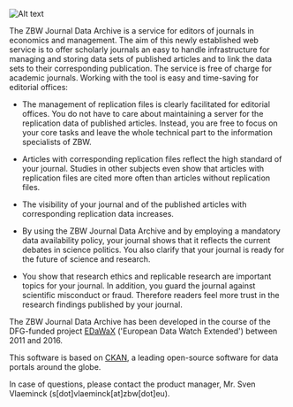 ![Alt text](http://journaldata.zbw.eu/base/images/jda-logo.png)

The ZBW Journal Data Archive is a service for editors of journals in economics and management.
The aim of this newly established web service is to offer scholarly journals an easy to handle infrastructure for managing and storing data sets of published articles and to link the data sets to their corresponding publication. The service is free of charge for academic journals.
Working with the tool is easy and time-saving for editorial offices:

* The management of replication files is clearly facilitated for editorial offices. You do not have to care about maintaining a server for the replication data of published articles. Instead, you are free to focus on your core tasks and leave the whole technical part to the information specialists of ZBW.

* Articles with corresponding replication files reflect the high standard of your journal.  Studies in other subjects even show that articles with replication files are cited more often than articles without replication files.

* The visibility of your journal and of the published articles with corresponding replication data increases.

* By using the ZBW Journal Data Archive and by employing a mandatory data availability policy, your journal shows that it reflects the current debates in science politics. You also clarify that your journal is ready for the future of science and research.

* You show that research ethics and replicable research are important topics for your journal. In addition, you guard the journal against scientific misconduct or fraud. Therefore readers feel more trust in the research findings published by your journal.

The ZBW Journal Data Archive has been developed in the course of the DFG-funded project [EDaWaX](http://edawax.de) ('European Data Watch Extended') between 2011 and 2016.  

This software is based on [CKAN](http://www.ckan.org), a leading open-source software for data portals around the globe.

In case of questions, please contact the product manager, Mr. Sven Vlaeminck
(s[dot]vlaeminck[at]zbw[dot]eu).
